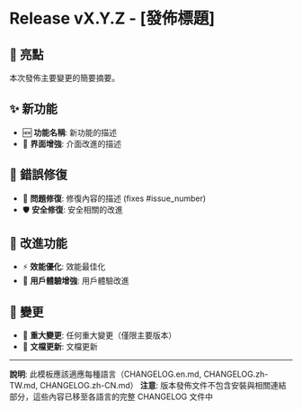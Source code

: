 # Release vX.Y.Z - [發佈標題]

## 🌟 亮點
本次發佈主要變更的簡要摘要。

## ✨ 新功能
- 🆕 **功能名稱**: 新功能的描述
- 🎨 **界面增強**: 介面改進的描述

## 🐛 錯誤修復
- 🔧 **問題修復**: 修復內容的描述 (fixes #issue_number)
- 🛡️ **安全修復**: 安全相關的改進

## 🚀 改進功能
- ⚡ **效能優化**: 效能最佳化
- 📱 **用戶體驗增強**: 用戶體驗改進

## 🔄 變更
- 🔀 **重大變更**: 任何重大變更（僅限主要版本）
- 📝 **文檔更新**: 文檔更新

---
**說明**: 此模板應該適應每種語言（CHANGELOG.en.md, CHANGELOG.zh-TW.md, CHANGELOG.zh-CN.md）
**注意**: 版本發佈文件不包含安裝與相關連結部分，這些內容已移至各語言的完整 CHANGELOG 文件中
